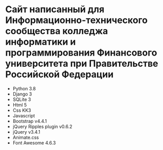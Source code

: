 # Сайт написанный для Информационно-технического сообщества колледжа информатики и программирования Финансового университета при Правительстве Российской Федерации


+ Python 3.8
+ Django 3
+ SQLite 3
+ Html 5
+ Css KK3
+ Javascript
+ Bootstrap v4.4.1
+ jQuery Ripples plugin v0.6.2
+ jQuery v3.4.1
+ Animate.css
+ Font Awesome 4.6.3

